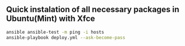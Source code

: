 ## Quick instalation of all necessary packages in Ubuntu(Mint) with Xfce
```bash
ansible ansible-test -m ping -i hosts
ansible-playbook deploy.yml --ask-become-pass
```
